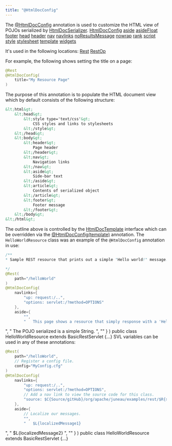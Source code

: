 ```yaml
---
title: "@HtmlDocConfig"
---
```


The [@HtmlDocConfig](../apidocs/org/apache/juneau/html/annotation/HtmlDocConfig.html) annotation is used to customize the HTML view of POJOs serialized by [HtmlDocSerializer](../apidocs/org/apache/juneau/html/HtmlDocSerializer.html).
<tree>
<node-0><java-annotation>[HtmlDocConfig](../apidocs/org/apache/juneau/html/annotation/HtmlDocConfig.html)</java-annotation></node-0>
<node-1><java-method-annotation>[aside](../apidocs/org/apache/juneau/html/annotation/HtmlDocConfig.html#aside())</java-method-annotation></node-1>
<node-1><java-method-annotation>[asideFloat](../apidocs/org/apache/juneau/html/annotation/HtmlDocConfig.html#asideFloat())</java-method-annotation></node-1>
<node-1><java-method-annotation>[footer](../apidocs/org/apache/juneau/html/annotation/HtmlDocConfig.html#footer())</java-method-annotation></node-1>
<node-1><java-method-annotation>[head](../apidocs/org/apache/juneau/html/annotation/HtmlDocConfig.html#head())</java-method-annotation></node-1>
<node-1><java-method-annotation>[header](../apidocs/org/apache/juneau/html/annotation/HtmlDocConfig.html#header())</java-method-annotation></node-1>
<node-1><java-method-annotation>[nav](../apidocs/org/apache/juneau/html/annotation/HtmlDocConfig.html#nav())</java-method-annotation></node-1>
<node-1><java-method-annotation>[navlinks](../apidocs/org/apache/juneau/html/annotation/HtmlDocConfig.html#navlinks())</java-method-annotation></node-1>
<node-1><java-method-annotation>[noResultsMessage](../apidocs/org/apache/juneau/html/annotation/HtmlDocConfig.html#noResultsMessage())</java-method-annotation></node-1>
<node-1><java-method-annotation>[nowrap](../apidocs/org/apache/juneau/html/annotation/HtmlDocConfig.html#nowrap())</java-method-annotation></node-1>
<node-1><java-method-annotation>[rank](../apidocs/org/apache/juneau/html/annotation/HtmlDocConfig.html#rank())</java-method-annotation></node-1>
<node-1><java-method-annotation>[script](../apidocs/org/apache/juneau/html/annotation/HtmlDocConfig.html#script())</java-method-annotation></node-1>
<node-1><java-method-annotation>[style](../apidocs/org/apache/juneau/html/annotation/HtmlDocConfig.html#style())</java-method-annotation></node-1>
<node-1><java-method-annotation>[stylesheet](../apidocs/org/apache/juneau/html/annotation/HtmlDocConfig.html#stylesheet())</java-method-annotation></node-1>
<node-1><java-method-annotation>[template](../apidocs/org/apache/juneau/html/annotation/HtmlDocConfig.html#template())</java-method-annotation></node-1>
<node-1><java-method-annotation>[widgets](../apidocs/org/apache/juneau/html/annotation/HtmlDocConfig.html#widgets())</java-method-annotation></node-1>
</tree>

It's used in the following locations:
<tree>
<node-0><java-annotation>[Rest](../apidocs/org/apache/juneau/rest/annotation/Rest.html)</java-annotation></node-0>
<node-0><java-annotation>[RestOp](../apidocs/org/apache/juneau/rest/annotation/RestOp.html)</java-annotation></node-0>
</tree>

For example, the following shows setting the title on a page:

```java
@Rest
@HtmlDocConfig(
    title="My Resource Page"
)
```


The purpose of this annotation is to populate the HTML document view which by default consists of the following structure:

```xml
&lt;html&gt;
    &lt;head&gt;
        &lt;style type='text/css'&gt;
            CSS styles and links to stylesheets
        &lt;/style&gt;
    &lt;/head&gt;
    &lt;body&gt;
        &lt;header&gt;
            Page header
        &lt;/header&gt;
        &lt;nav&gt;
            Navigation links
        &lt;/nav&gt;
        &lt;aside&gt;
            Side-bar text
        &lt;/aside&gt;
        &lt;article&gt;
            Contents of serialized object
        &lt;/article&gt;
        &lt;footer&gt;
            Footer message
        &lt;/footer&gt;
    &lt;/body&gt;
&lt;/html&gt;
```


The outline above is controlled by the [HtmlDocTemplate](../apidocs/org/apache/juneau/html/HtmlDocTemplate.html) interface which can be overridden via the [@HtmlDocConfig(template)](../apidocs/org/apache/juneau/html/annotation/HtmlDocConfig.html#template()) annotation.
The `HelloWorldResource` class was an example of the `@HtmlDocConfig` annotation in use:

```java
/**
* Sample REST resource that prints out a simple "Hello world!" message.

*/
@Rest(
    path="/helloWorld"
)
@HtmlDocConfig(
    navlinks={
        "up: request:/..",
        "options: servlet:/?method=OPTIONS"
    },
    aside={
        "",
        "	This page shows a resource that simply response with a 'Hello world!' message
```


", " The POJO serialized is a simple String.
", "" \} ) public class HelloWorldResource extends BasicRestServlet \{...\} SVL variables can be used in any of these annotations:

```java
@Rest(
    path="/helloWorld",
    // Register a config file.
    config="MyConfig.cfg"
)
@HtmlDocConfig(
    navlinks={
        "up: request:/..",
        "options: servlet:/?method=OPTIONS",
        // Add a nav link to view the source code for this class.
        "source: $C{Source/gitHub}/org/apache/juneau/examples/rest/$R{servletClassSimple}.java"
    },
    aside={
        // Localize our messages.
        "",
        "	$L{localizedMessage1}
```


", " $L\{localizedMessage2\} ", "" \} ) public class HelloWorldResource extends BasicRestServlet \{...\}
